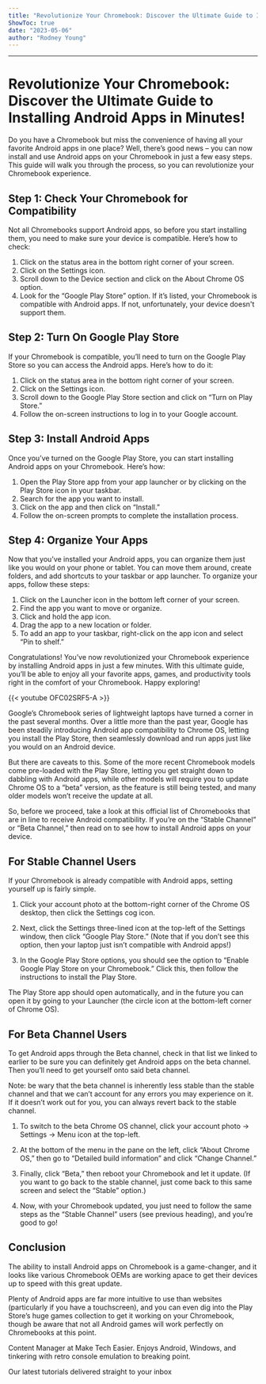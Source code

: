 ```yaml
---
title: "Revolutionize Your Chromebook: Discover the Ultimate Guide to Installing Android Apps in Minutes!"
ShowToc: true 
date: "2023-05-06"
author: "Rodney Young"
---
```

*****
# Revolutionize Your Chromebook: Discover the Ultimate Guide to Installing Android Apps in Minutes!

Do you have a Chromebook but miss the convenience of having all your favorite Android apps in one place? Well, there’s good news – you can now install and use Android apps on your Chromebook in just a few easy steps. This guide will walk you through the process, so you can revolutionize your Chromebook experience.

## Step 1: Check Your Chromebook for Compatibility

Not all Chromebooks support Android apps, so before you start installing them, you need to make sure your device is compatible. Here’s how to check:

1. Click on the status area in the bottom right corner of your screen.
2. Click on the Settings icon.
3. Scroll down to the Device section and click on the About Chrome OS option.
4. Look for the “Google Play Store” option. If it’s listed, your Chromebook is compatible with Android apps. If not, unfortunately, your device doesn't support them.

## Step 2: Turn On Google Play Store

If your Chromebook is compatible, you’ll need to turn on the Google Play Store so you can access the Android apps. Here’s how to do it:

1. Click on the status area in the bottom right corner of your screen.
2. Click on the Settings icon.
3. Scroll down to the Google Play Store section and click on “Turn on Play Store.”
4. Follow the on-screen instructions to log in to your Google account.

## Step 3: Install Android Apps

Once you’ve turned on the Google Play Store, you can start installing Android apps on your Chromebook. Here’s how:

1. Open the Play Store app from your app launcher or by clicking on the Play Store icon in your taskbar.
2. Search for the app you want to install.
3. Click on the app and then click on “Install.”
4. Follow the on-screen prompts to complete the installation process.

## Step 4: Organize Your Apps

Now that you’ve installed your Android apps, you can organize them just like you would on your phone or tablet. You can move them around, create folders, and add shortcuts to your taskbar or app launcher. To organize your apps, follow these steps:

1. Click on the Launcher icon in the bottom left corner of your screen.
2. Find the app you want to move or organize.
3. Click and hold the app icon.
4. Drag the app to a new location or folder.
5. To add an app to your taskbar, right-click on the app icon and select “Pin to shelf.”

Congratulations! You’ve now revolutionized your Chromebook experience by installing Android apps in just a few minutes. With this ultimate guide, you’ll be able to enjoy all your favorite apps, games, and productivity tools right in the comfort of your Chromebook. Happy exploring!

{{< youtube OFC02SRF5-A >}} 



Google’s Chromebook series of lightweight laptops have turned a corner in the past several months. Over a little more than the past year, Google has been steadily introducing Android app compatibility to Chrome OS, letting you install the Play Store, then seamlessly download and run apps just like you would on an Android device.
 
But there are caveats to this. Some of the more recent Chromebook models come pre-loaded with the Play Store, letting you get straight down to dabbling with Android apps, while other models will require you to update Chrome OS to a “beta” version, as the feature is still being tested, and many older models won’t receive the update at all.
 
So, before we proceed, take a look at this official list of Chromebooks that are in line to receive Android compatibility. If you’re on the “Stable Channel” or “Beta Channel,” then read on to see how to install Android apps on your device.
 
## For Stable Channel Users
 
If your Chromebook is already compatible with Android apps, setting yourself up is fairly simple.
 
1. Click your account photo at the bottom-right corner of the Chrome OS desktop, then click the Settings cog icon.
 
2. Next, click the Settings three-lined icon at the top-left of the Settings window, then click “Google Play Store.” (Note that if you don’t see this option, then your laptop just isn’t compatible with Android apps!)
 

 
3. In the Google Play Store options, you should see the option to “Enable Google Play Store on your Chromebook.” Click this, then follow the instructions to install the Play Store.
 
The Play Store app should open automatically, and in the future you can open it by going to your Launcher (the circle icon at the bottom-left corner of Chrome OS).
 
## For Beta Channel Users
 
To get Android apps through the Beta channel, check in that list we linked to earlier to be sure you can definitely get Android apps on the beta channel. Then you’ll need to get yourself onto said beta channel.
 
Note: be wary that the beta channel is inherently less stable than the stable channel and that we can’t account for any errors you may experience on it. If it doesn’t work out for you, you can always revert back to the stable channel.
 
1. To switch to the beta Chrome OS channel, click your account photo -> Settings -> Menu icon at the top-left.
 
2. At the bottom of the menu in the pane on the left, click “About Chrome OS,” then go to “Detailed build information” and click “Change Channel.”
 
3. Finally, click “Beta,” then reboot your Chromebook and let it update. (If you want to go back to the stable channel, just come back to this same screen and select the “Stable” option.)
 
4. Now, with your Chromebook updated, you just need to follow the same steps as the “Stable Channel” users (see previous heading), and you’re good to go!
 
## Conclusion
 
The ability to install Android apps on Chromebook is a game-changer, and it looks like various Chromebook OEMs are working apace to get their devices up to speed with this great update.
 
Plenty of Android apps are far more intuitive to use than websites (particularly if you have a touchscreen), and you can even dig into the Play Store’s huge games collection to get it working on your Chromebook, though be aware that not all Android games will work perfectly on Chromebooks at this point.
 
Content Manager at Make Tech Easier. Enjoys Android, Windows, and tinkering with retro console emulation to breaking point.
 
Our latest tutorials delivered straight to your inbox





